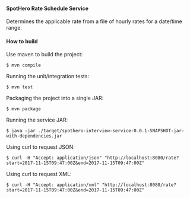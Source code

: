 #### SpotHero Rate Schedule Service

Determines the applicable rate from a file of hourly rates for a date/time range.

#### How to build

Use maven to build the project:

`$ mvn compile`

Running the unit/integration tests:

`$ mvn test`

Packaging the project into a single JAR:

`$ mvn package`

Running the service JAR:

`$ java -jar ./target/spothero-interview-service-0.0.1-SNAPSHOT-jar-with-dependencies.jar`

Using curl to request JSON:

`$ curl -H "Accept: application/json" "http://localhost:8080/rate?start=2017-11-15T09:47:00Z&end=2017-11-15T09:47:00Z" `

Using curl to request XML:

`$ curl -H "Accept: application/xml" "http://localhost:8080/rate?start=2017-11-15T09:47:00Z&end=2017-11-15T09:47:00Z"`